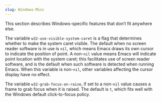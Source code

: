 ```yaml
---
slug: Windows-Misc
---
```


This section describes Windows-specific features that don’t fit anywhere else.

The variable `w32-use-visible-system-caret` is a flag that determines whether to make the system caret visible. The default when no screen reader software is in use is `nil`, which means Emacs draws its own cursor to indicate the position of point. A non-`nil` value means Emacs will indicate point location with the system caret; this facilitates use of screen reader software, and is the default when such software is detected when running Emacs. When this variable is non-`nil`, other variables affecting the cursor display have no effect.

The variable `w32-grab-focus-on-raise`, if set to a non-`nil` value causes a frame to grab focus when it is raised. The default is `t`, which fits well with the Windows default click-to-focus policy.
